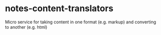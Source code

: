 notes-content-translators
=========================

Micro service for taking content in one format (e.g. markup) and converting to another (e.g. html)
